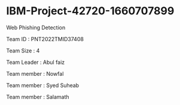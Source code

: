# IBM-Project-42720-1660707899
Web Phishing Detection

Team ID : PNT2022TMID37408

Team Size : 4

Team Leader : Abul faiz

Team member : Nowfal

Team member : Syed Suheab

Team member : Salamath
